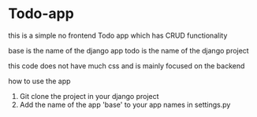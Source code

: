 # Todo-app
this is a simple no frontend Todo app which has CRUD functionality

base is the name of the django app 
todo is the name of the django project

this code does not have much css and is mainly focused on the backend

how to use the app

1. Git clone the project in your django project
2. Add the name of the app 'base' to your app names in settings.py
